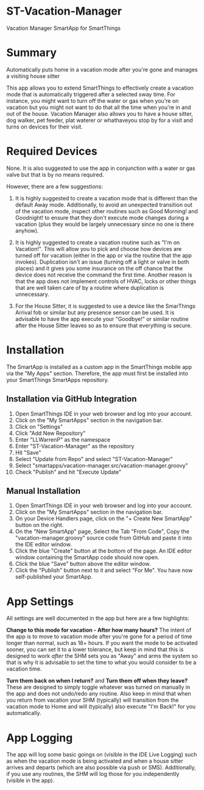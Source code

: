 # ST-Vacation-Manager
Vacation Manager SmartApp for SmartThings

# Summary
Automatically puts home in a vacation mode after you're gone and manages a visiting house sitter

This app allows you to extend SmartThings to effectively create a vacation mode that is automatically triggered after a selected sway time.  For instance, you might want to turn off the water or gas when you're on vacation but you might not want to do that all the time when you're in and out of the house.  Vacation Manager also allows you to have a house sitter, dog walker, pet feeder, plat waterer or whathaveyou stop by for a visit and turns on devices for their visit.

# Required Devices
None.  It is also suggested to use the app in conjunction with a water or gas valve but that is by no means required.

However, there are a few suggestions:
1. It is highly suggested to create a vacation mode that is different than the default Away mode.  Additionally, to avoid an unexpected transition out of the vacation mode, inspect other routines such as Good Morning! and Goodnight! to ensure that they don't execute mode changes during a vacation (plus they would be largely unnecessary since no one is there anyhow).  

2. It is highly suggested to create a vacation routine such as "I'm on Vacation!".  This will allow you to pick and choose how devices are turned off for vacation (either in the app or via the routine that the app invokes).  Duplication isn't an issue (turning off a light or valve in both places) and it gives you some insurance on the off chance that the device does not receive the command the first time.  Another reason is that the app does not implement controls of HVAC, locks or other things that are well taken care of by a routine where duplication is unnecessary.

3. For the House Sitter, it is suggested to use a device like the SmarThings Arrival fob or similar but any presence sensor can be used.  It is advisable to have the app execute your "Goodbye!" or similar routine after the House Sitter leaves so as to ensure that everything is secure.

# Installation

The SmartApp is installed as a custom app in the SmartThings mobile app via the "My Apps" section.  Therefore, the app must first be installed into your SmartThings SmartApps repository.

## Installation via GitHub Integration
1. Open SmartThings IDE in your web browser and log into your account.
2. Click on the "My SmartApps" section in the navigation bar.
3. Click on "Settings"
4. Click "Add New Repository"
5. Enter "LLWarrenP" as the namespace
6. Enter "ST-Vacation-Manager" as the repository
7. Hit "Save"
8. Select "Update from Repo" and select "ST-Vacation-Manager"
9. Select "smartapps/vacation-manager.src/vacation-manager.groovy"
10. Check "Publish" and hit "Execute Update"

## Manual Installation
1. Open SmartThings IDE in your web browser and log into your account.
2. Click on the "My SmartApps" section in the navigation bar.
3. On your Device Handlers page, click on the "+ Create New SmartApp" button on the right.
4. On the "New SmartApp" page, Select the Tab "From Code", Copy the "vacation-manager.groovy" source code from GitHub and paste it into the IDE editor window.
5. Click the blue "Create" button at the bottom of the page. An IDE editor window containing the SmartApp code should now open.
6. Click the blue "Save" button above the editor window.
7. Click the "Publish" button next to it and select "For Me". You have now self-published your SmartApp.

# App Settings
All settings are well documented in the app but here are a few highlights:

**Change to this mode for vacation - After how many hours?** The intent of the app is to move to vacation mode after you're gone for a period of time longer than normal, such as 18+ hours.  If you want the mode to be activated sooner, you can set it to a lower tolerance, but keep in mind that this is designed to work *after* the SHM sets you as "Away" and arms the system so that is why it is advisable to set the time to what you would consider to be a vacation time.

**Turn them back on when I return?** and **Turn them off when they leave?** These are designed to simply toggle whatever was turned on manually in the app and does not undo/redo any routine.  Also keep in mind that when you return from vacation your SHM (typically) will transition from the vacation mode to Home and will (typically) also execute "I'm Back!" for you automatically.

# App Logging
The app will log some basic goings on (visible in the IDE Live Logging) such as when the vacation mode is being activated and when a house sitter arrives and departs (which are also possible via push or SMS).  Additionally, if you use any routines, the SHM will log those for you independently (visible in the app).
